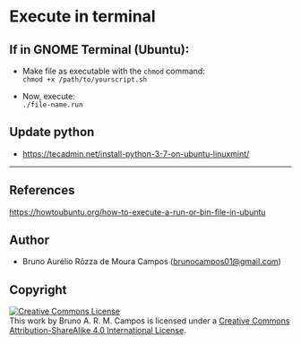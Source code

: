 # Execute in terminal

## If in GNOME Terminal (Ubuntu):
- Make file as executable with the `chmod` command:<br/>
`chmod +x /path/to/yourscript.sh`

- Now, execute:<br/>
`./file-name.run`

## Update python
- https://tecadmin.net/install-python-3-7-on-ubuntu-linuxmint/
---
## References 
https://howtoubuntu.org/how-to-execute-a-run-or-bin-file-in-ubuntu

## Author
- Bruno Aurélio Rôzza de Moura Campos (brunocampos01@gmail.com)
## Copyright
<a rel="license" href="http://creativecommons.org/licenses/by-sa/4.0/"><img alt="Creative Commons License" style="border-width:0" src="https://i.creativecommons.org/l/by-sa/4.0/88x31.png" /></a><br />This work by <span xmlns:cc="http://creativecommons.org/ns#" property="cc:attributionName">Bruno A. R. M. Campos</span> is licensed under a <a rel="license" href="http://creativecommons.org/licenses/by-sa/4.0/">Creative Commons Attribution-ShareAlike 4.0 International License</a>.
